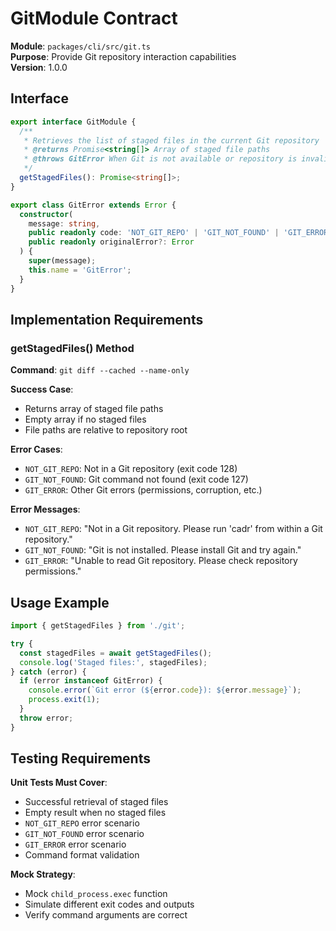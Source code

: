 # GitModule Contract

**Module**: `packages/cli/src/git.ts`  
**Purpose**: Provide Git repository interaction capabilities  
**Version**: 1.0.0

## Interface

```typescript
export interface GitModule {
  /**
   * Retrieves the list of staged files in the current Git repository
   * @returns Promise<string[]> Array of staged file paths
   * @throws GitError When Git is not available or repository is invalid
   */
  getStagedFiles(): Promise<string[]>;
}

export class GitError extends Error {
  constructor(
    message: string,
    public readonly code: 'NOT_GIT_REPO' | 'GIT_NOT_FOUND' | 'GIT_ERROR',
    public readonly originalError?: Error
  ) {
    super(message);
    this.name = 'GitError';
  }
}
```

## Implementation Requirements

### getStagedFiles() Method

**Command**: `git diff --cached --name-only`

**Success Case**:
- Returns array of staged file paths
- Empty array if no staged files
- File paths are relative to repository root

**Error Cases**:
- `NOT_GIT_REPO`: Not in a Git repository (exit code 128)
- `GIT_NOT_FOUND`: Git command not found (exit code 127)
- `GIT_ERROR`: Other Git errors (permissions, corruption, etc.)

**Error Messages**:
- `NOT_GIT_REPO`: "Not in a Git repository. Please run 'cadr' from within a Git repository."
- `GIT_NOT_FOUND`: "Git is not installed. Please install Git and try again."
- `GIT_ERROR`: "Unable to read Git repository. Please check repository permissions."

## Usage Example

```typescript
import { getStagedFiles } from './git';

try {
  const stagedFiles = await getStagedFiles();
  console.log('Staged files:', stagedFiles);
} catch (error) {
  if (error instanceof GitError) {
    console.error(`Git error (${error.code}): ${error.message}`);
    process.exit(1);
  }
  throw error;
}
```

## Testing Requirements

**Unit Tests Must Cover**:
- Successful retrieval of staged files
- Empty result when no staged files
- `NOT_GIT_REPO` error scenario
- `GIT_NOT_FOUND` error scenario  
- `GIT_ERROR` error scenario
- Command format validation

**Mock Strategy**:
- Mock `child_process.exec` function
- Simulate different exit codes and outputs
- Verify command arguments are correct

